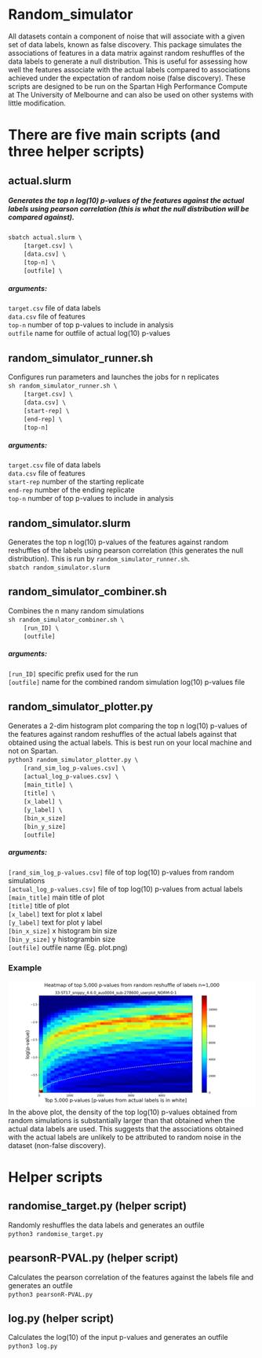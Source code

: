 # Random_simulator
All datasets contain a component of noise that will associate with a given set of data labels, known as false discovery. This package simulates the associations of features in a data matrix against random reshuffles of the data labels to generate a null distribution. This is useful for assessing how well the features associate with the actual labels compared to associations achieved under the expectation of random noise (false discovery). These scripts are designed to be run on the Spartan High Performance Compute at The University of Melbourne and can also be used on other systems with little modification. 

# There are five main scripts (and three helper scripts)

## actual.slurm  
##### Generates the top n log(10) p-values of the features against the actual labels using pearson correlation (this is what the null distribution will be compared against).
``sbatch actual.slurm \``  
&nbsp;&nbsp;&nbsp;&nbsp;&nbsp;&nbsp;&nbsp;&nbsp;``[target.csv] \``  
&nbsp;&nbsp;&nbsp;&nbsp;&nbsp;&nbsp;&nbsp;&nbsp;``[data.csv] \``  
&nbsp;&nbsp;&nbsp;&nbsp;&nbsp;&nbsp;&nbsp;&nbsp;``[top-n] \``  
&nbsp;&nbsp;&nbsp;&nbsp;&nbsp;&nbsp;&nbsp;&nbsp;``[outfile] \``  

##### arguments: 
``target.csv`` file of data labels  
``data.csv`` file of features  
``top-n`` number of top p-values to include in analysis  
``outfile`` name for outfile of actual log(10) p-values 

## random_simulator_runner.sh
Configures run parameters and launches the jobs for n replicates  
``sh random_simulator_runner.sh \``  
&nbsp;&nbsp;&nbsp;&nbsp;&nbsp;&nbsp;&nbsp;&nbsp;``[target.csv] \``  
&nbsp;&nbsp;&nbsp;&nbsp;&nbsp;&nbsp;&nbsp;&nbsp;``[data.csv] \``  
&nbsp;&nbsp;&nbsp;&nbsp;&nbsp;&nbsp;&nbsp;&nbsp;``[start-rep] \``  
&nbsp;&nbsp;&nbsp;&nbsp;&nbsp;&nbsp;&nbsp;&nbsp;``[end-rep] \``  
&nbsp;&nbsp;&nbsp;&nbsp;&nbsp;&nbsp;&nbsp;&nbsp;``[top-n]`` 

##### arguments:  
``target.csv`` file of data labels  
``data.csv`` file of features  
``start-rep`` number of the starting replicate  
``end-rep`` number of the ending replicate  
``top-n`` number of top p-values to include in analysis  

## random_simulator.slurm
Generates the top n log(10) p-values of the features against random reshuffles of the labels using pearson correlation (this generates the null distribution). This is run by ``random_simulator_runner.sh``.  
``sbatch random_simulator.slurm``

## random_simulator_combiner.sh
Combines the n many random simulations  
``sh random_simulator_combiner.sh \``  
&nbsp;&nbsp;&nbsp;&nbsp;&nbsp;&nbsp;&nbsp;&nbsp;``[run_ID] \``  
&nbsp;&nbsp;&nbsp;&nbsp;&nbsp;&nbsp;&nbsp;&nbsp;``[outfile]``  

##### arguments:  
``[run_ID]`` specific prefix used for the run  
``[outfile]`` name for the combined random simulation log(10) p-values file  

## random_simulator_plotter.py
Generates a 2-dim histogram plot comparing the top n log(10) p-values of the features against random reshuffles of the actual labels against that obtained using the actual labels. This is best run on your local machine and not on Spartan.  
``python3 random_simulator_plotter.py \``  
&nbsp;&nbsp;&nbsp;&nbsp;&nbsp;&nbsp;&nbsp;&nbsp;``[rand_sim_log_p-values.csv] \``  
&nbsp;&nbsp;&nbsp;&nbsp;&nbsp;&nbsp;&nbsp;&nbsp;``[actual_log_p-values.csv] \``  
&nbsp;&nbsp;&nbsp;&nbsp;&nbsp;&nbsp;&nbsp;&nbsp;``[main_title] \``  
&nbsp;&nbsp;&nbsp;&nbsp;&nbsp;&nbsp;&nbsp;&nbsp;``[title] \``  
&nbsp;&nbsp;&nbsp;&nbsp;&nbsp;&nbsp;&nbsp;&nbsp;``[x_label] \``  
&nbsp;&nbsp;&nbsp;&nbsp;&nbsp;&nbsp;&nbsp;&nbsp;``[y_label] \``  
&nbsp;&nbsp;&nbsp;&nbsp;&nbsp;&nbsp;&nbsp;&nbsp;``[bin_x_size]``  
&nbsp;&nbsp;&nbsp;&nbsp;&nbsp;&nbsp;&nbsp;&nbsp;``[bin_y_size]``  
&nbsp;&nbsp;&nbsp;&nbsp;&nbsp;&nbsp;&nbsp;&nbsp;``[outfile]``  

##### arguments:  
``[rand_sim_log_p-values.csv]`` file of top log(10) p-values from random simulations  
``[actual_log_p-values.csv]`` file of top log(10) p-values from actual labels  
``[main_title]`` main title of plot  
``[title]`` title of plot  
``[x_label]`` text for plot x label  
``[y_label]`` text for plot y label  
``[bin_x_size]`` x histogram bin size  
``[bin_y_size]`` y histogrambin size  
``[outfile]`` outfile name (Eg. plot.png)  

### Example
![Image description](https://github.com/abuultjens/Random_simulator/blob/main/33-ST17_1000-LOG.png)
In the above plot, the density of the top log(10) p-values obtained from random simulations is substantially larger than that obtained when the actual data labels are used. This suggests that the associations obtained with the actual labels are unlikely to be attributed to random noise in the dataset (non-false discovery).  
  
# Helper scripts

## randomise_target.py (helper script)  
Randomly reshuffles the data labels and generates an outfile  
``python3 randomise_target.py``  

## pearsonR-PVAL.py (helper script)  
Calculates the pearson correlation of the features against the labels file and generates an outfile  
``python3 pearsonR-PVAL.py``  

## log.py (helper script)  
Calculates the log(10) of the input p-values and generates an outfile  
``python3 log.py``  


